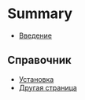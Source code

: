 # Summary
* [Введение](introduction.md)

## Справочник
  * [Установка](installation.md)
  * [Другая страница](another-page.md)